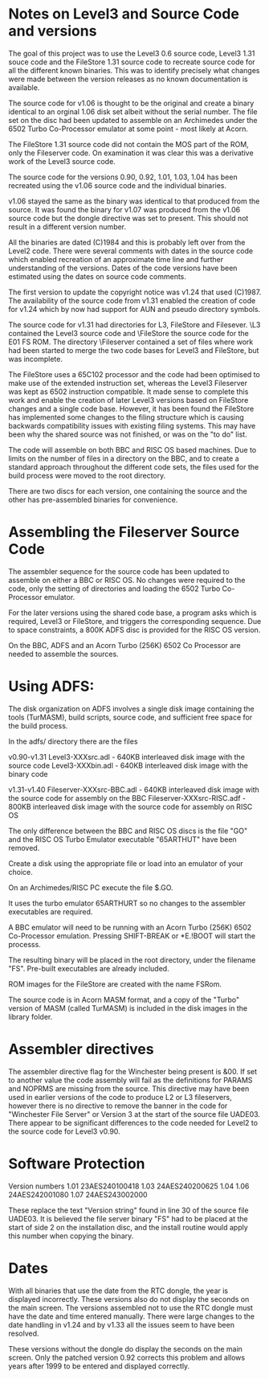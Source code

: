 Notes on Level3 and Source Code and versions
============================================

The goal of this project was to use the Level3 0.6 source code, Level3 1.31 souce code and the FileStore 1.31 source code to recreate source code for all the different known binaries. This was to identify precisely what changes were made between the version releases as no known documentation is available.

The source code for v1.06 is thought to be the original and create a binary identical to an orginal 1.06 disk set albeit without the serial number. The file set on the disc had been updated to assemble on an Archimedes under the 6502 Turbo Co-Processor emulator at some point - most likely at Acorn.

The FileStore 1.31 source code did not contain the MOS part of the ROM, only the Fileserver code. On examination it was clear this was a derivative work of the Level3 source code. 

The source code for the versions 0.90, 0.92, 1.01, 1.03, 1.04 has been recreated using the v1.06 source code and the individual binaries.

v1.06 stayed the same as the binary was identical to that produced from the source. It was found the binary for v1.07 was produced from the v1.06 source code but the dongle directive was set to present. This should not result in a different version number.

All the binaries are dated (C)1984 and this is probably left over from the Level2 code. There were several comments with dates in the source code which enabled recreation of an approximate time line and further understanding of the versions. Dates of the code versions have been estimated using the dates on source code comments.

The first version to update the copyright notice was v1.24 that used (C)1987. The availability of the source code from v1.31 enabled the creation of code for v1.24 which by now had support for AUN and pseudo directory symbols.

The source code for v1.31 had directories for L3, FileStore and Filesever. 
\L3 contained the Level3 source code and \FileStore the source code for the E01 FS ROM. The directory \Fileserver contained a set of files where work had been started to merge the two code bases for Level3 and FileStore, but was  incomplete. 

The FileStore uses a 65C102 processor and the code had been optimised to make use of the extended instruction set, whereas the Level3 Fileserver was kept as 6502 instruction compatible. It made sense to complete this work and enable the creation of later Level3 versions based on FileStore changes and a single code base. However, it has been found the FileStore has implemented some changes to the filing structure which is causing backwards compatibility issues with existing filing systems. This may have been why the shared source was not finished, or was on the "to do" list.

The code will assemble on both BBC and RISC OS based machines. Due to limits on the number of files in a directory on the BBC, and to create a standard approach throughout the different code sets, the files used for the build  process were moved to the root directory.

There are two discs for each version, one containing the source and the other has pre-assembled binaries for convenience.


Assembling the Fileserver Source Code
=====================================

The assembler sequence for the source code has been updated to assemble on either a BBC or RISC OS. No changes were required to the code, only the setting of directories and loading the 6502 Turbo Co-Processor emulator.

For the later versions using the shared code base, a program asks which is  required, Level3 or FileStore, and triggers the corresponding sequence. Due to space constraints, a 800K ADFS disc is provided for the RISC OS version.

On the BBC, ADFS and an Acorn Turbo (256K) 6502 Co Processor are needed to assemble the sources.


Using ADFS:
===========

The disk organization on ADFS involves a single disk image containing the tools (TurMASM), build scripts, source code, and sufficient free space for the build process.

In the adfs/ directory there are the files 

v0.90-v1.31
   Level3-XXXsrc.adl - 640KB interleaved disk image with the source code
   Level3-XXXbin.adl - 640KB interleaved disk image with the binary code

v1.31-v1.40
   Fileserver-XXXsrc-BBC.adl  - 640KB interleaved disk image with the source
                                code for assembly on the BBC
   Fileserver-XXXsrc-RISC.adf - 800KB interleaved disk image with the source
                                code for assembly on RISC OS

The only difference between the BBC and RISC OS discs is the file "GO" and the RISC OS Turbo Emulator executable "65ARTHUT" have been removed.
   
Create a disk using the appropriate file or load into an emulator of your choice.

On an Archimedes/RISC PC execute the file $.GO.

It uses the turbo emulator 65ARTHURT so no changes to the assembler executables are required.

A BBC emulator will need to be running with an Acorn Turbo (256K) 6502 Co-Processor emulation. Pressing SHIFT-BREAK or *E.!BOOT will start the processs.

The resulting binary will be placed in the root directory, under the filename "FS". Pre-built executables are already included.

ROM images for the FileStore are created with the name FSRom.

The source code is in Acorn MASM format, and a copy of the "Turbo" version of MASM (called TurMASM) is included in the disk images in the library folder.


Assembler directives
====================

The assembler directive flag for the Winchester being present is &00. If set to another value the code assembly will fail as the definitions for PARAMS and NOPRMS are missing from the source. This directive may have been used in earlier versions of the code to produce L2 or L3 fileservers, however there is no directive to remove the banner in the code for "Winchester File Server" or Version 3 at the start of the source file UADE03. There appear to be significant differences to the code needed for Level2 to the source code for Level3 v0.90.

Software Protection
===================
Version numbers
1.01 23AES240100418
1.03 24AES240200625
1.04
1.06 24AES242001080
1.07 24AES243002000

These replace the text  "Version string" found in line 30 of the source file UADE03. It is believed the file server binary "FS" had to be placed at the start of side 2 on the installation disc, and the install routine would apply this number when copying the binary.


Dates
=====
With all binaries that use the date from the RTC dongle, the year is displayed incorrectly. These versions also do not display the seconds on the main screen. The versions assembled not to use the RTC dongle must have the date and time entered manually. There were large changes to the date handling in v1.24 and by v1.33 all the issues seem to have been resolved.

These versions without the dongle do display the seconds on the main screen. Only the patched version 0.92 corrects this problem and allows years after 1999 to be entered and displayed correctly.
